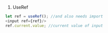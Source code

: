 1. UseRef
```js
let ref = useRef(); //and also needs import
<input ref={ref}/>
ref.current.value; //current value of input
```
